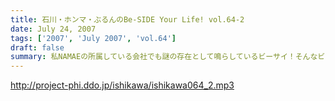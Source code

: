 ```yaml
---
title: 石川・ホンマ・ぶるんのBe-SIDE Your Life! vol.64-2
date: July 24, 2007
tags: ['2007', 'July 2007', 'vol.64']
draft: false
summary: 私NAMAEの所属している会社でも謎の存在として鳴らしているビーサイ！そんなビーサイがイベントをやることに関してはこれまた怪しい目で見られる始末！そんなイベントをもり立てるためにも「知らねぇよ人生相談」へのメールはギリギリまで募集中。もちろん来れないアナタからのメールも待ってまっせ！NAMAE
---
```


http://project-phi.ddo.jp/ishikawa/ishikawa064_2.mp3